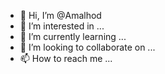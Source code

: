 - 👋 Hi, I’m @Amalhod
- 👀 I’m interested in ...
- 🌱 I’m currently learning ...
- 💞️ I’m looking to collaborate on ...
- 📫 How to reach me ...

<!---
Amalhod/Amalhod is a ✨ special ✨ repository because its `README.md` (this file) appears on your GitHub profile.
You can click the Preview link to take a look at your changes.
--->
